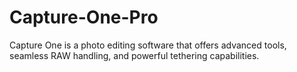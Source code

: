 # Capture-One-Pro
Capture One is a photo editing software that offers advanced tools, seamless RAW handling, and powerful tethering capabilities. 
